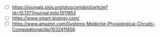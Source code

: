 

- [ ] https://journals.plos.org/ploscompbiol/article?id=10.1371/journal.pcbi.1011652
- [ ] https://www.smart-biology.com/
- [ ] https://www.amazon.com/Systems-Medicine-Physiological-Circuits-Computational/dp/1032411856